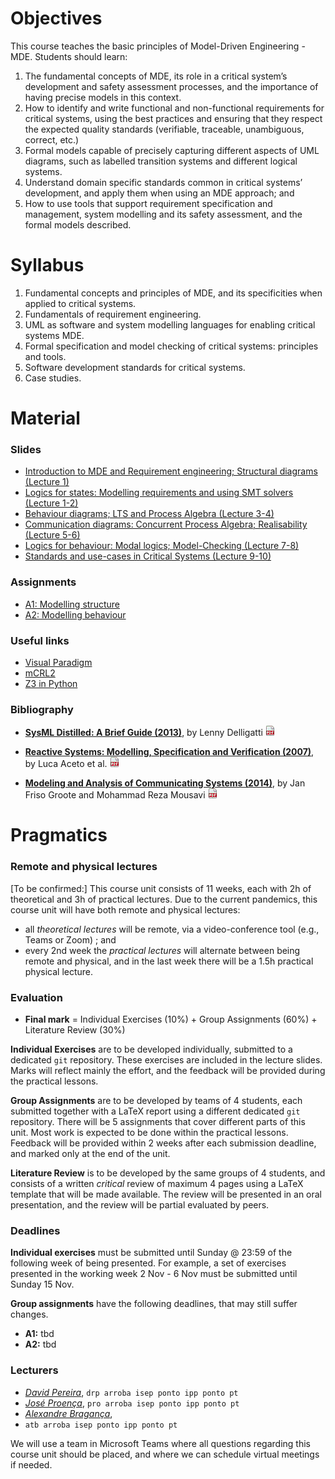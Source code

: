 # Objectives
This course teaches the basic principles of Model-Driven Engineering - MDE. Students should learn:

1. The fundamental concepts of MDE, its role in a critical system’s development and safety assessment processes, and the importance of having precise models in this context.
2. How to identify and write functional and non-functional requirements for critical systems, using the best practices and ensuring that they respect the expected quality standards (verifiable, traceable, unambiguous, correct, etc.)
3. Formal models capable of precisely capturing different aspects of UML diagrams, such as labelled transition systems and different logical systems.
4. Understand domain specific standards common in critical systems’ development, and apply them when using an MDE approach; and
5. How to use tools that support requirement specification and management, system modelling and its safety assessment, and the formal models described.


# Syllabus

1. Fundamental concepts and principles of MDE, and its specificities when applied to critical systems.
2. Fundamentals of requirement engineering.
3. UML as software and system modelling languages for enabling critical systems MDE.
4. Formal specification and model checking of critical systems: principles and tools.
5. Software development standards for critical systems.
6. Case studies.

<!-- 6. Fundamentals of testing and fault analysis, and its usage in MDE -->


# Material

### Slides


<!--
- [Introduction to MDE and SysML; Visual Paradigm]() (Lecture 1)
- [SysML: Structural Diagrams]() (Lecture 2)
- ...
 -->

<ul>
  <li><a href="" class="hide">
    Introduction to MDE and Requirement engineering; Structural diagrams (Lecture 1)
  </a></li><li><a class="hide"href="">
    Logics for states: Modelling requirements and using SMT solvers (Lecture 1-2)
  </a></li><li><a class="hide" href="slides/process-algebra-1.pdf">
    Behaviour diagrams; LTS and Process Algebra (Lecture 3-4)
  </a></li><li><a class="hide" href="slides/process-algebra-2.pdf">
    Communication diagrams: Concurrent Process Algebra; Realisability (Lecture 5-6)
  </a></li><li><a class="hide" href="slides/modal-logic.pdf">
    Logics for behaviour: Modal logics; Model-Checking (Lecture 7-8)
  </a></li><li><a class="hide" href="">
    Standards and use-cases in Critical Systems (Lecture 9-10)
  </a></li>
</ul>



### Assignments
<ul>
  <li><a href="" class="hide">A1: Modelling structure</a></li>
  <li><a href="" class="hide">A2: Modelling behaviour</a></li>
<!--   <li><a href="mcrl2-tutorial/modelling.pdf" class="hide">
    A3: Modelling with mCRL2</a></li>
  <li><a href="" class="hide">A4: Modelling requirements in SysML</a></li>
  <li><a href="mcrl2-tutorial/verification.pdf" class="hide">
    A5: Verification with mCRL2</a></li> -->
</ul>

### Useful links
- [Visual Paradigm](https://www.visual-paradigm.com)
- [mCRL2](https://www.mcrl2.org)
- [Z3 in Python](https://ericpony.github.io/z3py-tutorial/guide-examples.htm)


### Bibliography
- [__SysML Distilled: A Brief Guide (2013)__](https://www.amazon.com/SysML-Distilled-Systems-Modeling-Language/dp/0321927869),
  by Lenny Delligatti
  [![link to pdf](assets/img/PDF.png)](https://app.ute.edu.ec/content/4915-114-4-1-6-19/SysML%20Distilled_%20A%20Brief%20Guide%20-%20Lenny%20Delligatti.pdf)

- [__Reactive Systems: Modelling, Specification and Verification (2007)__](http://www.cambridge.org/us/academic/subjects/computer-science/programming-languages-and-applied-logic/reactive-systems-modelling-specification-and-verification"),
  by Luca Aceto et al.
  [![link to pdf](assets/img/PDF.png)](http://www.cs.ioc.ee/yik/schools/win2007/ingolfsdottir/sv-book-part1.pdf)

- [__Modeling and Analysis of Communicating Systems (2014)__](https://mitpress.mit.edu/books/modeling-and-analysis-communicating-systems),
  by Jan Friso Groote and Mohammad Reza Mousavi
  [![link to pdf](assets/img/PDF.png)](https://www.researchgate.net/publication/228689169_Modelling_and_analysis_of_communicating_systems)


# Pragmatics

### Remote and physical lectures

[To be confirmed:] This course unit consists of 11 weeks, each with 2h of theoretical and 3h of practical lectures. Due to the current pandemics, this course unit will have both remote and physical lectures:
 - all _theoretical lectures_ will be remote, via a video-conference tool (e.g., Teams or Zoom) ; and
 - every 2nd week the _practical lectures_ will alternate between being remote and physical, and in the last week there will be a 1.5h practical physical lecture.

### Evaluation

 * __Final mark__ = Individual Exercises (10%) + Group Assignments (60%) + Literature Review (30%)

__Individual Exercises__ are to be developed individually, submitted to a dedicated `git` repository. These exercises are included in the lecture slides. Marks will reflect mainly the effort, and the feedback will be provided during the practical lessons.

__Group Assignments__ are to be developed by teams of 4 students, each submitted together with a LaTeX report using a different dedicated `git` repository. There will be 5 assignments that cover different parts of this unit. Most work is expected to be done within the practical lessons. Feedback will be provided within 2 weeks after each submission deadline, and marked only at the end of the unit.

__Literature Review__ is to be developed by the same groups of 4 students, and consists of a written _critical_ review of maximum 4 pages using a LaTeX template that will be made available.
The review will be presented in an oral presentation, and the review will be partial evaluated by peers.

<!-- ### Evaluation

 * __Final mark__ = Group Project (70%) + Literature Review (30%)

__Group Project__ is developed by teams of 4 students, submitted together with a report using a dedicated `git` repository, divided into 3 parts (to be confirmed).

__Literature Review__ is developed by the same team, and consists of a written _critical_ review of maximum 4 pages using a LaTeX template that will be made available.

Both the project and the review will be presented in an oral presentation, and the review will be partial evaluated by peers.
 -->

### Deadlines

__Individual exercises__ must be submitted until Sunday @ 23:59 of the following week of being presented. For example, a set of exercises presented in the working week 2 Nov - 6 Nov must be submitted until Sunday 15 Nov.

__Group assignments__ have the following deadlines, that may still suffer changes.

  - __A1:__ tbd
  - __A2:__ tbd


### Lecturers

- [_David Pereira_](http://www.cister.isep.ipp.pt/people/david_pereira/),
  `drp arroba isep ponto ipp ponto pt`
- [_José Proença_](http://jose.proenca.org),
  `pro arroba isep ponto ipp ponto pt`
- [_Alexandre Bragança_](https://www.dei.isep.ipp.pt/~alex/),
- `atb arroba isep ponto ipp ponto pt`

We will use a team in Microsoft Teams where all questions regarding this course unit should be placed, and where we can schedule virtual meetings if needed.

